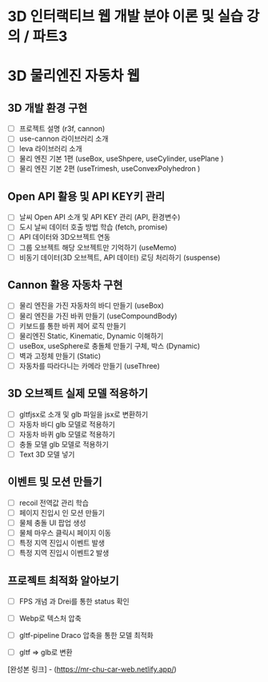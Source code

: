 # 3D 인터랙티브 웹 개발 분야 이론 및 실습 강의 / 파트3 

# 3D 물리엔진 자동차 웹

## 3D 개발 환경 구현

- [ ] 프로젝트 설명 (r3f, cannon)
- [ ] use-cannon 라이브러리 소개
- [ ] leva 라이브러리 소개
- [ ] 물리 엔진 기본 1편 (useBox, useShpere, useCylinder, usePlane )
- [ ] 물리 엔진 기본 2편 (useTrimesh, useConvexPolyhedron )

## Open API 활용 및 API KEY키 관리

- [ ] 날씨 Open API 소개 및 API KEY 관리 (API, 환경변수)
- [ ] 도시 날씨 데이터 호출 방법 학습 (fetch, promise)
- [ ] API 데이터와 3D오브젝트 연동
- [ ] 그룹 오브젝트 해당 오브젝트만 기억하기 (useMemo)
- [ ] 비동기 데이터(3D 오브젝트, API 데이터) 로딩 처리하기 (suspense)

## Cannon 활용 자동차 구현

- [ ] 물리 엔진을 가진 자동차의 바디 만들기 (useBox)
- [ ] 물리 엔진을 가진 바퀴 만들기 (useCompoundBody)
- [ ] 키보드를 통한 바퀴 제어 로직 만들기
- [ ] 물리엔진 Static, Kinematic, Dynamic 이해하기
- [ ] useBox, useSphere로 충돌체 만들기 구체, 박스 (Dynamic)
- [ ] 벽과 고정체 만들기 (Static)
- [ ] 자동차를 따라다니는 카메라 만들기 (useThree)

## 3D 오브젝트 실제 모델 적용하기

- [ ] gltfjsx로 소개 및 glb 파일을 jsx로 변환하기
- [ ] 자동차 바디 glb 모델로 적용하기
- [ ] 자동차 바퀴 glb 모델로 적용하기
- [ ] 충돌 모델 glb 모델로 적용하기
- [ ] Text 3D 모델 넣기

## 이벤트 및 모션 만들기

- [ ] recoil 전역값 관리 학습
- [ ] 페이지 진입시 인 모션 만들기
- [ ] 물체 충돌 UI 팝업 생성
- [ ] 물체 마우스 클릭시 페이지 이동
- [ ] 특정 지역 진입시 이벤트 발생
- [ ] 특정 지역 진입시 이벤트2 발생

## 프로젝트 최적화 알아보기

- [ ] FPS 개념 과 Drei를 통한 status 확인
- [ ] Webp로 텍스처 압축
- [ ] gltf-pipeline Draco 압축을 통한 모델 최적화
- [ ] gltf => glb로 변환


[완성본 링크] - (https://mr-chu-car-web.netlify.app/)